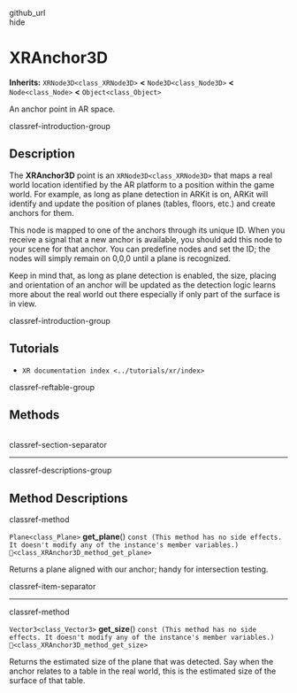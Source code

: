 github\_url  
hide

# XRAnchor3D

**Inherits:** `XRNode3D<class_XRNode3D>` **&lt;** `Node3D<class_Node3D>`
**&lt;** `Node<class_Node>` **&lt;** `Object<class_Object>`

An anchor point in AR space.

classref-introduction-group

## Description

The **XRAnchor3D** point is an `XRNode3D<class_XRNode3D>` that maps a
real world location identified by the AR platform to a position within
the game world. For example, as long as plane detection in ARKit is on,
ARKit will identify and update the position of planes (tables, floors,
etc.) and create anchors for them.

This node is mapped to one of the anchors through its unique ID. When
you receive a signal that a new anchor is available, you should add this
node to your scene for that anchor. You can predefine nodes and set the
ID; the nodes will simply remain on 0,0,0 until a plane is recognized.

Keep in mind that, as long as plane detection is enabled, the size,
placing and orientation of an anchor will be updated as the detection
logic learns more about the real world out there especially if only part
of the surface is in view.

classref-introduction-group

## Tutorials

-   `XR documentation index <../tutorials/xr/index>`

classref-reftable-group

## Methods

<table>
<tbody>
<tr>
</tr>
<tr>
</tr>
</tbody>
</table>

classref-section-separator

------------------------------------------------------------------------

classref-descriptions-group

## Method Descriptions

classref-method

`Plane<class_Plane>` **get\_plane**()
`const (This method has no side effects. It doesn't modify any of the instance's member variables.)`
`🔗<class_XRAnchor3D_method_get_plane>`

Returns a plane aligned with our anchor; handy for intersection testing.

classref-item-separator

------------------------------------------------------------------------

classref-method

`Vector3<class_Vector3>` **get\_size**()
`const (This method has no side effects. It doesn't modify any of the instance's member variables.)`
`🔗<class_XRAnchor3D_method_get_size>`

Returns the estimated size of the plane that was detected. Say when the
anchor relates to a table in the real world, this is the estimated size
of the surface of that table.
